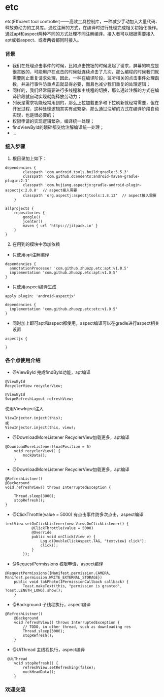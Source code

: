 # etc
etc(Efficient tool controller)——高效工具控制库，一种减少手动加入大量代码、释放劳动力的工具库。通过注解的方式，在编译时进行处理完成相关初始化操作。通过apt和aspect两种不同的方式处理不同注解编译。接入者可以根据需要接入apt或者aspect、或者两者都同时接入。

### 背景
* 我们在处理点击事件的时候，比如点击按钮的时候发起了请求，屏幕的响应是很灵敏的，可能用户在点击的时候就连续点击了几次，那么编程的时候我们就需要防止重复请求处理，因此，一种在编译阶段，监听相关的点击事件处理函数，并进行事件防重点击就显得必要，而且也减少我们重复的处理逻辑；
* 同样的，我们经常需要进行多线程和主线程的切换，那么通过注解的方式在编译阶段就自动实现就能释放劳动力；
* 列表是需求功能经常用到的，那么上拉加载更多和下拉刷新就经常需要，但在开发过程，这种处理逻辑其实有点繁杂，那么通过注解的方式在编译阶段自动实现，也是很必要的；
* 权限申请的实现逻辑繁杂，编译统一处理；
* findViewById的琐碎都交给注解编译统一处理；
* ...

### 接入步骤
1. 根目录加上如下：
```
dependencies {
        classpath 'com.android.tools.build:gradle:3.5.3'
        classpath 'com.github.dcendents:android-maven-gradle-plugin:2.1'
        classpath 'com.hujiang.aspectjx:gradle-android-plugin-aspectjx:2.0.8'  // aspect接入需要
        classpath 'org.aspectj:aspectjtools:1.8.13'  // aspect接入需要
    }
    
allprojects {
    repositories {
        google()
        jcenter()
        maven { url 'https://jitpack.io' }
    }
}
```
2. 在用到的模块中添加依赖
* 只使用apt注解编译
```
dependencies {
  annotationProcessor 'com.github.zhuozp.etc:apt:v1.0.5'
  implementation 'com.github.zhuozp.etc:apt:v1.0.5'
}

```
* 只使用aspect编译生成

```
apply plugin: 'android-aspectjx'

dependencies {
  implementation 'com.github.zhuozp.etc:etc:v1.0.5'
}

```
* 同时加上即可apt和aspect都使用，aspect编译可以在gradle进行aspect相关设置
```
aspectjx {

}
```

### 各个点使用介绍
* @ViewById 完成findById功能，apt编译
```
@ViewById 
RecyclerView recyclerView;
    
@ViewById
SwipeRefreshLayout refreshView;
```
使用ViewInject注入
```
ViewInjector.inject(this);
或
ViewInjector.inject(this, view);
```
* @DownloadMoreListener RecyclerView加载更多，apt编译
```
@DownloadMoreListener(loadPosition = 5)
    void recyclerView() {
        mockData();
    }
```
* @DownloadMoreListener RecyclerView加载更多，apt编译
```
@RefreshListner()
@Background
void refreshView() throws InterruptedException {
        
    Thread.sleep(3000);
    stopRefresh();
}
```

* @ClickThrottle(value = 5000) 有点击事件防多次点击，aspect编译
```
textView.setOnClickListener(new View.OnClickListener() {
            @ClickThrottle(value = 5000)
            @Override
            public void onClick(View v) {
                Log.d(DoubleClickAspect.TAG, "textview1 click");
                click();
            }
        });
```

* @RequestPermissions 权限申请，aspect编译
```
@RequestPermissions({Manifest.permission.CAMERA, Manifest.permission.WRITE_EXTERNAL_STORAGE})
    public void takPhoto(IPermissionCallback callback) {
        Toast.makeText(this, "permission is granted", Toast.LENGTH_LONG).show();
    }
```

* @Background  子线程执行，aspect编译
```
@RefreshListner()
    @Background
    void refreshView() throws InterruptedException {
        // TODO, in other thread, such as downloading res
        Thread.sleep(3000);
        stopRefresh();
    }
```

*  @UiThread 主线程执行，aspect编译
```
 @UiThread
    void stopRefresh() {
        refreshView.setRefreshing(false);
        mockHeadData();
    }
```

### 欢迎交流
          
